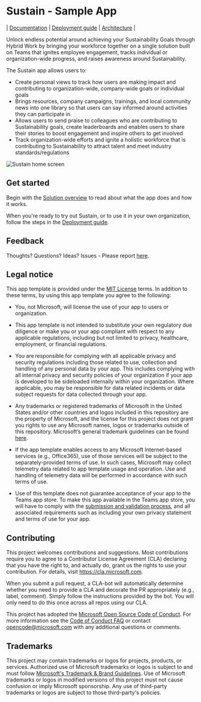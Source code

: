 
# Sustain - Sample App

| [Documentation](https://github.com/OfficeDev/microsoft-teams-apps-sustain/wiki) | [Deployment guide](https://github.com/OfficeDev/microsoft-teams-apps-sustain/wiki/Deployment-guide) | [Architecture](https://github.com/OfficeDev/microsoft-teams-apps-sustain/wiki/Solution-overview) |

Unlock endless potential around achieving your Sustainability Goals through Hybrid Work by bringing your workforce together on a single solution built on Teams that ignites employee engagement, tracks individual or organization-wide progress, and raises awareness around Sustainability. ​

The Sustain app allows users to:​

* Create personal views to track how users are making impact and contributing to organization-wide, company-wide goals or individual goals ​
* Brings resources, company campaigns, trainings, and local community news into one library so that users can say informed around activities they can participate in ​
* Allows users to send praise to colleagues who are contributing to Sustainability goals, create leaderboards and enables users to share their stories to boost engagement and inspire others to get involved ​
* Track organization-wide efforts and ignite a holistic workforce that is contributing to Sustainability to attract talent and meet industry standards/regulations ​ 

![Sustain home screen](https://github.com/OfficeDev/microsoft-teams-apps-sustain/wiki/images/SustainAppInAction.gif)

## Get started

Begin with the [Solution overview](https://github.com/OfficeDev/microsoft-teams-apps-sustain/wiki/Solution-overview) to read about what the app does and how it works.

When you're ready to try out Sustain, or to use it in your own organization, follow the steps in the [Deployment guide](https://github.com/OfficeDev/microsoft-teams-apps-sustain/wiki/Deployment-guide).

## Feedback

Thoughts? Questions? Ideas? Issues - Please report [here](https://github.com/OfficeDev/microsoft-teams-apps-sustain/issues/new).

## Legal notice

This app template is provided under the [MIT License](https://github.com/OfficeDev/microsoft-teams-apps-sustain/blob/main/LICENSE) terms.  In addition to these terms, by using this app template you agree to the following:

- You, not Microsoft, will license the use of your app to users or organization. 

- This app template is not intended to substitute your own regulatory due diligence or make you or your app compliant with respect to any applicable regulations, including but not limited to privacy, healthcare, employment, or financial regulations.

- You are responsible for complying with all applicable privacy and security regulations including those related to use, collection and handling of any personal data by your app. This includes complying with all internal privacy and security policies of your organization if your app is developed to be sideloaded internally within your organization. Where applicable, you may be responsible for data related incidents or data subject requests for data collected through your app.

- Any trademarks or registered trademarks of Microsoft in the United States and/or other countries and logos included in this repository are the property of Microsoft, and the license for this project does not grant you rights to use any Microsoft names, logos or trademarks outside of this repository. Microsoft’s general trademark guidelines can be found [here](https://www.microsoft.com/en-us/legal/intellectualproperty/trademarks/usage/general.aspx).

- If the app template enables access to any Microsoft Internet-based services (e.g., Office365), use of those services will be subject to the separately-provided terms of use. In such cases, Microsoft may collect telemetry data related to app template usage and operation. Use and handling of telemetry data will be performed in accordance with such terms of use.

- Use of this template does not guarantee acceptance of your app to the Teams app store. To make this app available in the Teams app store, you will have to comply with the [submission and validation process](https://docs.microsoft.com/en-us/microsoftteams/platform/concepts/deploy-and-publish/appsource/publish), and all associated requirements such as including your own privacy statement and terms of use for your app.

## Contributing

This project welcomes contributions and suggestions.  Most contributions require you to agree to a
Contributor License Agreement (CLA) declaring that you have the right to, and actually do, grant us
the rights to use your contribution. For details, visit https://cla.microsoft.com.

When you submit a pull request, a CLA-bot will automatically determine whether you need to provide
a CLA and decorate the PR appropriately (e.g., label, comment). Simply follow the instructions
provided by the bot. You will only need to do this once across all repos using our CLA.

This project has adopted the [Microsoft Open Source Code of Conduct](https://opensource.microsoft.com/codeofconduct/).
For more information see the [Code of Conduct FAQ](https://opensource.microsoft.com/codeofconduct/faq/) or
contact [opencode@microsoft.com](mailto:opencode@microsoft.com) with any additional questions or comments.

## Trademarks

This project may contain trademarks or logos for projects, products, or services. Authorized use of Microsoft 
trademarks or logos is subject to and must follow 
[Microsoft's Trademark & Brand Guidelines](https://www.microsoft.com/en-us/legal/intellectualproperty/trademarks/usage/general).
Use of Microsoft trademarks or logos in modified versions of this project must not cause confusion or imply Microsoft sponsorship.
Any use of third-party trademarks or logos are subject to those third-party's policies.
